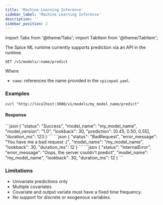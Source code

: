 ```yaml
---
title: 'Machine Learning Inference'
sidebar_label: 'Machine Learning Inference'
description: ''
sidebar_position: 2
---
```


import Tabs from '@theme/Tabs';
import TabItem from '@theme/TabItem';

The Spice ML runtime currently supports prediction via an API in the runtime. 
```shell
GET /v1/models/:name/predict
```
Where 
 - `name`: references the name provided in the `spicepod.yaml`.


### Examples
```shell
curl "http://localhost:3000/v1/models/my_model_name/predict"
```

#### Response
<Tabs>
  <TabItem value="Success" label="Success" default>
    ```json
    {
    "status": "Success",
    "model_name": "my_model_name",
    "model_version": "1.0",
    "lookback": 30,
    "prediction": [0.45, 0.50, 0.55],
    "duration_ms": 123
    }
    ```
  </TabItem>
  <TabItem value="Bad Request" label="Bad Request">
    ```json
    {
        "status": "BadRequest",
        "error_message": "You have me a bad request :(",
        "model_name": "my_model_name",
        "lookback": 30,
        "duration_ms": 12
    }
    ```
  </TabItem>
  <TabItem value="Internal Error" label="Internal Error">
    ```json
    {
        "status": "InternalError",
        "error_message": "Oops, the server couldn't predict",
        "model_name": "my_model_name",
        "lookback": 30,
        "duration_ms": 12
    }
    ```
  </TabItem>
</Tabs>

### Limitations
- Univariate predictions only
- Multiple covariates 
- Covariate and output variate must have a fixed time frequency.
- No support for discrete or exogenous variables.